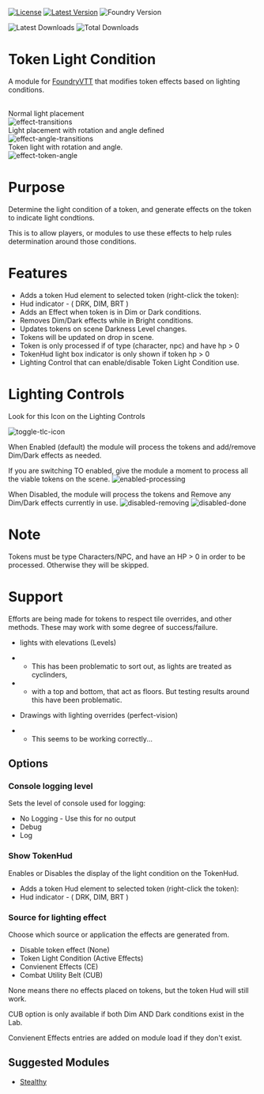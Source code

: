 [![License](https://img.shields.io/github/license/Frstrm/TokenLightCondition?label=License)](LICENSE)
[![Latest Version](https://img.shields.io/github/v/release/frstrm/tokenlightcondition?display_name=tag&sort=semver&label=Latest%20Version)](https://github.com/frstrm/tokenlightcondition/releases/latest)
![Foundry Version](https://img.shields.io/endpoint?url=https://foundryshields.com/version?url=https%3A%2F%2Fraw.githubusercontent.com%2Ffrstrm%2Ftokenlightcondition%2Fmain%2Fmodule.json)

![Latest Downloads](https://img.shields.io/github/downloads/Frstrm/TokenLightCondition/latest/total?color=blue&label=latest%20downloads)
![Total Downloads](https://img.shields.io/github/downloads/Frstrm/TokenLightCondition/total?color=blue&label=total%20downloads)

# Token Light Condition

A module for <a href="https://foundryvtt.com/">FoundryVTT</a> that modifies token effects based on lighting conditions.

<br>Normal light placement</br>
![effect-transitions](https://user-images.githubusercontent.com/46358673/211183803-89dc8242-3574-42bb-be45-ce593e443fc9.gif)
<br>Light placement with rotation and angle defined</br>
![effect-angle-transitions](https://user-images.githubusercontent.com/46358673/211233941-030719db-2aa4-4ba4-b1ed-fade63e44a80.gif)
<br>Token light with rotation and angle.</br>
![effect-token-angle](https://user-images.githubusercontent.com/46358673/211961280-00610dcc-edab-4622-a01e-39f6b03f2c2b.gif)

# Purpose

Determine the light condition of a token, and generate effects on the token to indicate light condtions.

This is to allow players, or modules to use these effects to help rules determination around those conditions.

# Features
- Adds a token Hud element to selected token (right-click the token):
-   Hud indicator - ( DRK, DIM, BRT )
- Adds an Effect when token is in Dim or Dark conditions.
- Removes Dim/Dark effects while in Bright conditions.
- Updates tokens on scene Darkness Level changes.
- Tokens will be updated on drop in scene.
- Token is only processed if of type (character, npc) and have hp > 0
- TokenHud light box indicator is only shown if token hp > 0
- Lighting Control that can enable/disable Token Light Condition use.

# Lighting Controls

Look for this Icon on the Lighting Controls

![toggle-tlc-icon](https://user-images.githubusercontent.com/46358673/211183876-0aa2273e-7d66-4a60-8eff-a1cd39a31dac.png)

When Enabled (default) the module will process the tokens and add/remove Dim/Dark effects as needed.

If you are switching TO enabled, give the module a moment to process all the viable tokens on the scene.
![enabled-processing](https://user-images.githubusercontent.com/46358673/211184079-1d016bc0-bafb-4840-a004-baf0975e15c1.png)

When Disabled, the module will process the tokens and Remove any Dim/Dark effects currently in use.
![disabled-removing](https://user-images.githubusercontent.com/46358673/211184103-8daad474-f02b-4329-a5f9-f027f829d7a7.png)
![disabled-done](https://user-images.githubusercontent.com/46358673/211184108-555ec22d-5414-466f-82c5-a7fb7ccf2502.png)

# Note

Tokens must be type Characters/NPC, and have an HP > 0 in order to be processed.  Otherwise they will be skipped.

# Support

Efforts are being made for tokens to respect tile overrides, and other methods.
These may work with some degree of success/failure.
* lights with elevations (Levels)
* * This has been problematic to sort out, as lights are treated as cyclinders,
* * with a top and bottom, that act as floors.  But testing results around this have been problematic.

* Drawings with lighting overrides (perfect-vision)
* * This seems to be working correctly...

## Options

### **Console logging level**
Sets the level of console used for logging:
<ul>
  <li>No Logging - Use this for no output</li>
  <li>Debug</li>
  <li>Log</li>
</ul>

### **Show TokenHud**
Enables or Disables the display of the light condition on the TokenHud.
- Adds a token Hud element to selected token (right-click the token):
-   Hud indicator - ( DRK, DIM, BRT )

### **Source for lighting effect**
Choose which source or application the effects are generated from.
<ul>
  <li>Disable token effect (None)</li>
  <li>Token Light Condition (Active Effects)</li>
  <li>Convienent Effects (CE)</li>
  <li>Combat Utility Belt (CUB)</li>
</ul>

None means there no effects placed on tokens, but the token Hud will still work.

CUB option is only available if both Dim AND Dark conditions exist in the Lab.

Convienent Effects entries are added on module load if they don't exist.

## Suggested Modules
* [Stealthy](https://foundryvtt.com/packages/stealthy)
